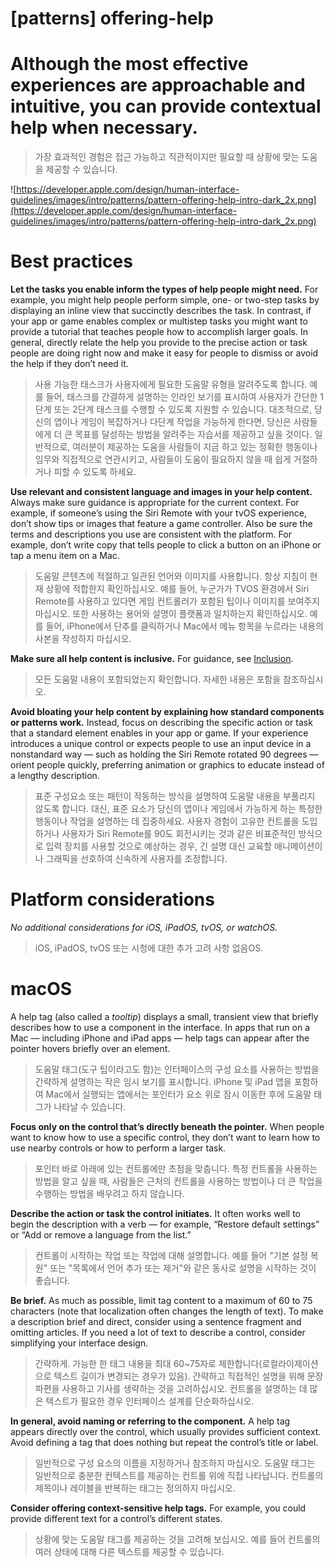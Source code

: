 # **[patterns] offering-help**

# Although the most effective experiences are approachable and intuitive, you can provide contextual help when necessary.
> 가장 효과적인 경험은 접근 가능하고 직관적이지만 필요할 때 상황에 맞는 도움을 제공할 수 있습니다.
>




![https://developer.apple.com/design/human-interface-guidelines/images/intro/patterns/pattern-offering-help-intro-dark_2x.png](https://developer.apple.com/design/human-interface-guidelines/images/intro/patterns/pattern-offering-help-intro-dark_2x.png)

# **Best practices**

**Let the tasks you enable inform the types of help people might need.** For example, you might help people perform simple, one- or two-step tasks by displaying an inline view that succinctly describes the task. In contrast, if your app or game enables complex or multistep tasks you might want to provide a tutorial that teaches people how to accomplish larger goals. In general, directly relate the help you provide to the precise action or task people are doing right now and make it easy for people to dismiss or avoid the help if they don’t need it.
> 사용 가능한 태스크가 사용자에게 필요한 도움말 유형을 알려주도록 합니다. 예를 들어, 태스크를 간결하게 설명하는 인라인 보기를 표시하여 사용자가 간단한 1단계 또는 2단계 태스크를 수행할 수 있도록 지원할 수 있습니다. 대조적으로, 당신의 앱이나 게임이 복잡하거나 다단계 작업을 가능하게 한다면, 당신은 사람들에게 더 큰 목표를 달성하는 방법을 알려주는 자습서를 제공하고 싶을 것이다. 일반적으로, 여러분이 제공하는 도움을 사람들이 지금 하고 있는 정확한 행동이나 임무와 직접적으로 연관시키고, 사람들이 도움이 필요하지 않을 때 쉽게 거절하거나 피할 수 있도록 하세요.
>




**Use relevant and consistent language and images in your help content.** Always make sure guidance is appropriate for the current context. For example, if someone’s using the Siri Remote with your tvOS experience, don’t show tips or images that feature a game controller. Also be sure the terms and descriptions you use are consistent with the platform. For example, don’t write copy that tells people to click a button on an iPhone or tap a menu item on a Mac.
> 도움말 콘텐츠에 적절하고 일관된 언어와 이미지를 사용합니다. 항상 지침이 현재 상황에 적합한지 확인하십시오. 예를 들어, 누군가가 TVOS 환경에서 Siri Remote를 사용하고 있다면 게임 컨트롤러가 포함된 팁이나 이미지를 보여주지 마십시오. 또한 사용하는 용어와 설명이 플랫폼과 일치하는지 확인하십시오. 예를 들어, iPhone에서 단추를 클릭하거나 Mac에서 메뉴 항목을 누르라는 내용의 사본을 작성하지 마십시오.
>




**Make sure all help content is inclusive.** For guidance, see [Inclusion](../foundations/inclusion/).
> 모든 도움말 내용이 포함되었는지 확인합니다. 자세한 내용은 포함을 참조하십시오.
>




**Avoid bloating your help content by explaining how standard components or patterns work.** Instead, focus on describing the specific action or task that a standard element enables in your app or game. If your experience introduces a unique control or expects people to use an input device in a nonstandard way — such as holding the Siri Remote rotated 90 degrees — orient people quickly, preferring animation or graphics to educate instead of a lengthy description.
> 표준 구성요소 또는 패턴이 작동하는 방식을 설명하여 도움말 내용을 부풀리지 않도록 합니다. 대신, 표준 요소가 당신의 앱이나 게임에서 가능하게 하는 특정한 행동이나 작업을 설명하는 데 집중하세요. 사용자 경험이 고유한 컨트롤을 도입하거나 사용자가 Siri Remote를 90도 회전시키는 것과 같은 비표준적인 방식으로 입력 장치를 사용할 것으로 예상하는 경우, 긴 설명 대신 교육할 애니메이션이나 그래픽을 선호하여 신속하게 사용자를 조정합니다.
>




# **Platform considerations**

*No additional considerations for iOS, iPadOS, tvOS, or watchOS.*
> iOS, iPadOS, tvOS 또는 시청에 대한 추가 고려 사항 없음OS.
>




# **macOS**

A help tag (also called a *tooltip*) displays a small, transient view that briefly describes how to use a component in the interface. In apps that run on a Mac — including iPhone and iPad apps — help tags can appear after the pointer hovers briefly over an element.
> 도움말 태그(도구 팁이라고도 함)는 인터페이스의 구성 요소를 사용하는 방법을 간략하게 설명하는 작은 임시 보기를 표시합니다. iPhone 및 iPad 앱을 포함하여 Mac에서 실행되는 앱에서는 포인터가 요소 위로 잠시 이동한 후에 도움말 태그가 나타날 수 있습니다.
>




**Focus only on the control that’s directly beneath the pointer.** When people want to know how to use a specific control, they don’t want to learn how to use nearby controls or how to perform a larger task.
> 포인터 바로 아래에 있는 컨트롤에만 초점을 맞춥니다. 특정 컨트롤을 사용하는 방법을 알고 싶을 때, 사람들은 근처의 컨트롤을 사용하는 방법이나 더 큰 작업을 수행하는 방법을 배우려고 하지 않습니다.
>




**Describe the action or task the control initiates.** It often works well to begin the description with a verb — for example, “Restore default settings” or “Add or remove a language from the list.”
> 컨트롤이 시작하는 작업 또는 작업에 대해 설명합니다. 예를 들어 "기본 설정 복원" 또는 "목록에서 언어 추가 또는 제거"와 같은 동사로 설명을 시작하는 것이 좋습니다.
>




**Be brief.** As much as possible, limit tag content to a maximum of 60 to 75 characters (note that localization often changes the length of text). To make a description brief and direct, consider using a sentence fragment and omitting articles. If you need a lot of text to describe a control, consider simplifying your interface design.
> 간략하게. 가능한 한 태그 내용을 최대 60~75자로 제한합니다(로컬라이제이션으로 텍스트 길이가 변경되는 경우가 있음). 간략하고 직접적인 설명을 위해 문장 파편을 사용하고 기사를 생략하는 것을 고려하십시오. 컨트롤을 설명하는 데 많은 텍스트가 필요한 경우 인터페이스 설계를 단순화하십시오.
>




**In general, avoid naming or referring to the component.** A help tag appears directly over the control, which usually provides sufficient context. Avoid defining a tag that does nothing but repeat the control’s title or label.
> 일반적으로 구성 요소의 이름을 지정하거나 참조하지 마십시오. 도움말 태그는 일반적으로 충분한 컨텍스트를 제공하는 컨트롤 위에 직접 나타납니다. 컨트롤의 제목이나 레이블을 반복하는 태그는 정의하지 마십시오.
>




**Consider offering context-sensitive help tags.** For example, you could provide different text for a control’s different states.
> 상황에 맞는 도움말 태그를 제공하는 것을 고려해 보십시오. 예를 들어 컨트롤의 여러 상태에 대해 다른 텍스트를 제공할 수 있습니다.
>



